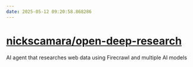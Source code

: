 ```yaml
---
date: 2025-05-12 09:20:58.868286
---
```


# [nickscamara/open-deep-research](https://github.com/nickscamara/open-deep-research)

AI agent that researches web data using Firecrawl and multiple AI models